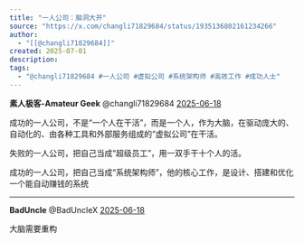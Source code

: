 ```yaml
---
title: "一人公司：脑洞大开"
source: "https://x.com/changli71829684/status/1935136802161234266"
author:
  - "[[@changli71829684]]"
created: 2025-07-01
description:
tags:
  - "@changli71829684 #一人公司 #虚拟公司 #系统架构师 #高效工作 #成功人士"
---
```

**素人极客-Amateur Geek** @changli71829684 [2025-06-18](https://x.com/changli71829684/status/1935136802161234266)

成功的一人公司，不是“一个人在干活”，而是一个人，作为大脑，在驱动庞大的、自动化的、由各种工具和外部服务组成的“虚拟公司”在干活。

失败的一人公司，把自己当成“超级员工”，用一双手干十个人的活。

成功的一人公司，把自己当成“系统架构师”，他的核心工作，是设计、搭建和优化一个能自动赚钱的系统

---

**BadUncle** @BadUncleX [2025-06-18](https://x.com/BadUncleX/status/1935140356146016478)

大脑需要重构
